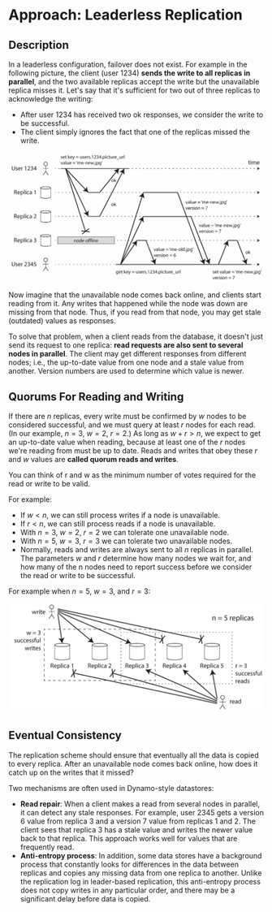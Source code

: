 # Approach: Leaderless Replication

## Description

In a leaderless configuration, failover does not exist.
For example in the following picture, the client (user 1234) **sends the write to all replicas in parallel**, and the two available replicas accept the write but the unavailable replica misses it.
Let's say that it's sufficient for two out of three replicas to acknowledge the writing:

- After user 1234 has received two ok responses, we consider the write to be successful.
- The client simply ignores the fact that one of the replicas missed the write.

![](approach_leaderless_replication/image2.jpg)

Now imagine that the unavailable node comes back online, and clients start reading from it.
Any writes that happened while the node was down are missing from that node.
Thus, if you read from that node, you may get stale (outdated) values as responses.

To solve that problem, when a client reads from the database, it doesn't just send its request to one replica: **read requests are also sent to several nodes in parallel**.
The client may get different responses from different nodes; i.e., the up-to-date value from one node and a stale value from another.
Version numbers are used to determine which value is newer.

## Quorums For Reading and Writing

If there are $n$ replicas, every write must be confirmed by $w$ nodes to be considered successful, and we must query at least $r$ nodes for each read. (In our example, $n=3$, $w=2$, $r=2$.) As long as $w + r > n$, we expect to get an up-to-date value when reading, because at least one of the $r$ nodes we're reading from must be up to date.
Reads and writes that obey these $r$ and $w$ values are **called quorum reads and writes**.

You can think of r and w as the minimum number of votes required for the read or write to be valid.

For example:

- If $w < n$, we can still process writes if a node is unavailable.
- If $r < n$, we can still process reads if a node is unavailable.
- With $n=3$, $w=2$, $r=2$ we can tolerate one unavailable node.
- With $n=5$, $w=3$, $r=3$ we can tolerate two unavailable nodes.
- Normally, reads and writes are always sent to all $n$ replicas in parallel. The parameters $w$ and $r$ determine how many nodes we wait for, and how many of the n nodes need to report success before we consider the read or write to be successful.

For example when $n=5$, $w=3$, and $r=3$:

![](approach_leaderless_replication/image1.jpg)

## Eventual Consistency

The replication scheme should ensure that eventually all the data is copied to every replica.
After an unavailable node comes back online, how does it catch up on the writes that it missed?

Two mechanisms are often used in Dynamo-style datastores:

- **Read repair**: When a client makes a read from several nodes in parallel, it can detect any stale responses. For example, user 2345 gets a version 6 value from replica 3 and a version 7 value from replicas 1 and 2. The client sees that replica 3 has a stale value and writes the newer value back to that replica. This approach works well for values that are frequently read.
- **Anti-entropy process**: In addition, some data stores have a background process that constantly looks for differences in the data between replicas and copies any missing data from one replica to another. Unlike the replication log in leader-based replication, this anti-entropy process does not copy writes in any particular order, and there may be a significant delay before data is copied.
